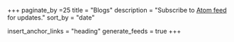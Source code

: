 +++
paginate_by =25
title = "Blogs"
description = "Subscribe to [Atom feed](/blog/atom.xml) for updates."
sort_by = "date"

insert_anchor_links = "heading"
generate_feeds = true
+++
